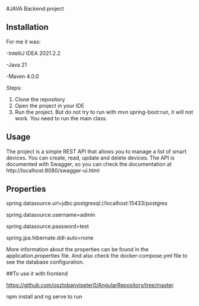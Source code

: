 #JAVA Backend project

## Installation
For me it was:

-IntelliJ IDEA 2021.2.2

-Java 21

-Maven 4.0.0

Steps:
1. Clone the repository
2. Open the project in your IDE
3. Run the project. But do not try to run with mvn spring-boot:run, it will not work. You need to run the main class.

## Usage
The project is a simple REST API that allows you to manage a list of smart devices. You can create, read, update and delete devices. The API is documented with Swagger, so you can check the documentation at http://localhost:8080/swagger-ui.html

## Properties
spring.datasource.url=jdbc:postgresql://localhost:15433/postgres

spring.datasource.username=admin

spring.datasource.password=test

spring.jpa.hibernate.ddl-auto=none

More information about the properties can be found in the application.properties file.
And also check the docker-compose.yml file to see the database configuration.

##To use it with frontend

https://github.com/osztobanyipeter0/AngularRepository/tree/master

npm install and ng serve to run
